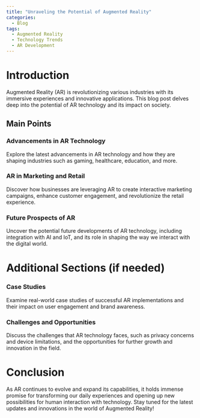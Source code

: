 ```yaml
---
title: "Unraveling the Potential of Augmented Reality"
categories:
  - Blog
tags:
  - Augmented Reality
  - Technology Trends
  - AR Development
---
```


# Introduction
Augmented Reality (AR) is revolutionizing various industries with its immersive experiences and innovative applications. This blog post delves deep into the potential of AR technology and its impact on society.

## Main Points
### Advancements in AR Technology
Explore the latest advancements in AR technology and how they are shaping industries such as gaming, healthcare, education, and more.

### AR in Marketing and Retail
Discover how businesses are leveraging AR to create interactive marketing campaigns, enhance customer engagement, and revolutionize the retail experience.

### Future Prospects of AR
Uncover the potential future developments of AR technology, including integration with AI and IoT, and its role in shaping the way we interact with the digital world.

# Additional Sections (if needed)
### Case Studies
Examine real-world case studies of successful AR implementations and their impact on user engagement and brand awareness.

### Challenges and Opportunities
Discuss the challenges that AR technology faces, such as privacy concerns and device limitations, and the opportunities for further growth and innovation in the field.

# Conclusion
As AR continues to evolve and expand its capabilities, it holds immense promise for transforming our daily experiences and opening up new possibilities for human interaction with technology. Stay tuned for the latest updates and innovations in the world of Augmented Reality!